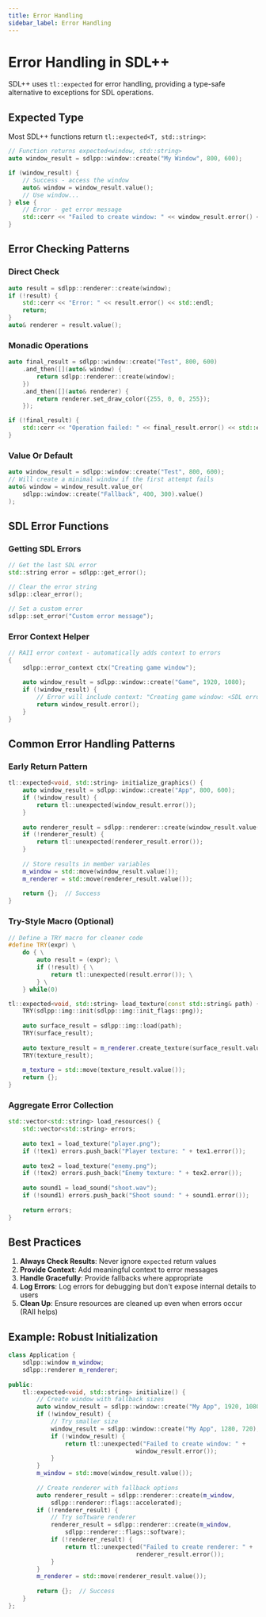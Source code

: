 ```yaml
---
title: Error Handling
sidebar_label: Error Handling
---
```


# Error Handling in SDL++

SDL++ uses `tl::expected` for error handling, providing a type-safe alternative to exceptions for SDL operations.

## Expected Type

Most SDL++ functions return `tl::expected<T, std::string>`:

```cpp
// Function returns expected<window, std::string>
auto window_result = sdlpp::window::create("My Window", 800, 600);

if (window_result) {
    // Success - access the window
    auto& window = window_result.value();
    // Use window...
} else {
    // Error - get error message
    std::cerr << "Failed to create window: " << window_result.error() << std::endl;
}
```

## Error Checking Patterns

### Direct Check
```cpp
auto result = sdlpp::renderer::create(window);
if (!result) {
    std::cerr << "Error: " << result.error() << std::endl;
    return;
}
auto& renderer = result.value();
```

### Monadic Operations
```cpp
auto final_result = sdlpp::window::create("Test", 800, 600)
    .and_then([](auto& window) {
        return sdlpp::renderer::create(window);
    })
    .and_then([](auto& renderer) {
        return renderer.set_draw_color({255, 0, 0, 255});
    });

if (!final_result) {
    std::cerr << "Operation failed: " << final_result.error() << std::endl;
}
```

### Value Or Default
```cpp
auto window_result = sdlpp::window::create("Test", 800, 600);
// Will create a minimal window if the first attempt fails
auto& window = window_result.value_or(
    sdlpp::window::create("Fallback", 400, 300).value()
);
```

## SDL Error Functions

### Getting SDL Errors
```cpp
// Get the last SDL error
std::string error = sdlpp::get_error();

// Clear the error string
sdlpp::clear_error();

// Set a custom error
sdlpp::set_error("Custom error message");
```

### Error Context Helper
```cpp
// RAII error context - automatically adds context to errors
{
    sdlpp::error_context ctx("Creating game window");
    
    auto window_result = sdlpp::window::create("Game", 1920, 1080);
    if (!window_result) {
        // Error will include context: "Creating game window: <SDL error>"
        return window_result.error();
    }
}
```

## Common Error Handling Patterns

### Early Return Pattern
```cpp
tl::expected<void, std::string> initialize_graphics() {
    auto window_result = sdlpp::window::create("App", 800, 600);
    if (!window_result) {
        return tl::unexpected(window_result.error());
    }
    
    auto renderer_result = sdlpp::renderer::create(window_result.value());
    if (!renderer_result) {
        return tl::unexpected(renderer_result.error());
    }
    
    // Store results in member variables
    m_window = std::move(window_result.value());
    m_renderer = std::move(renderer_result.value());
    
    return {};  // Success
}
```

### Try-Style Macro (Optional)
```cpp
// Define a TRY macro for cleaner code
#define TRY(expr) \
    do { \
        auto result = (expr); \
        if (!result) { \
            return tl::unexpected(result.error()); \
        } \
    } while(0)

tl::expected<void, std::string> load_texture(const std::string& path) {
    TRY(sdlpp::img::init(sdlpp::img::init_flags::png));
    
    auto surface_result = sdlpp::img::load(path);
    TRY(surface_result);
    
    auto texture_result = m_renderer.create_texture(surface_result.value());
    TRY(texture_result);
    
    m_texture = std::move(texture_result.value());
    return {};
}
```

### Aggregate Error Collection
```cpp
std::vector<std::string> load_resources() {
    std::vector<std::string> errors;
    
    auto tex1 = load_texture("player.png");
    if (!tex1) errors.push_back("Player texture: " + tex1.error());
    
    auto tex2 = load_texture("enemy.png");
    if (!tex2) errors.push_back("Enemy texture: " + tex2.error());
    
    auto sound1 = load_sound("shoot.wav");
    if (!sound1) errors.push_back("Shoot sound: " + sound1.error());
    
    return errors;
}
```

## Best Practices

1. **Always Check Results**: Never ignore `expected` return values
2. **Provide Context**: Add meaningful context to error messages
3. **Handle Gracefully**: Provide fallbacks where appropriate
4. **Log Errors**: Log errors for debugging but don't expose internal details to users
5. **Clean Up**: Ensure resources are cleaned up even when errors occur (RAII helps)

## Example: Robust Initialization

```cpp
class Application {
    sdlpp::window m_window;
    sdlpp::renderer m_renderer;
    
public:
    tl::expected<void, std::string> initialize() {
        // Create window with fallback sizes
        auto window_result = sdlpp::window::create("My App", 1920, 1080);
        if (!window_result) {
            // Try smaller size
            window_result = sdlpp::window::create("My App", 1280, 720);
            if (!window_result) {
                return tl::unexpected("Failed to create window: " + 
                                    window_result.error());
            }
        }
        m_window = std::move(window_result.value());
        
        // Create renderer with fallback options
        auto renderer_result = sdlpp::renderer::create(m_window, 
            sdlpp::renderer::flags::accelerated);
        if (!renderer_result) {
            // Try software renderer
            renderer_result = sdlpp::renderer::create(m_window, 
                sdlpp::renderer::flags::software);
            if (!renderer_result) {
                return tl::unexpected("Failed to create renderer: " + 
                                    renderer_result.error());
            }
        }
        m_renderer = std::move(renderer_result.value());
        
        return {};  // Success
    }
};
```